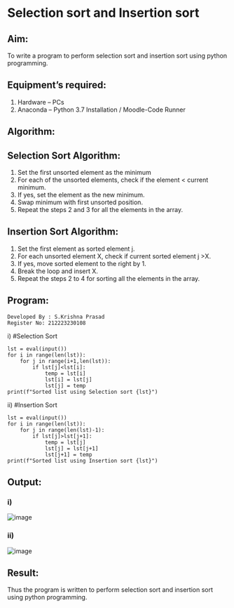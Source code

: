 # Selection sort and Insertion sort
## Aim:
To write a program to perform selection sort and insertion sort using python programming.
## Equipment’s required:
1.	Hardware – PCs
2.	Anaconda – Python 3.7 Installation / Moodle-Code Runner
## Algorithm:
## Selection Sort Algorithm:
1.	Set the first unsorted element as the minimum
2.	For each of the unsorted elements, check if the element < current minimum.
3.	If yes, set the element as the new minimum.
4.	Swap minimum with first unsorted position.
5.	Repeat the steps 2 and 3 for all the elements in the array.
## Insertion Sort Algorithm:
1.	Set the first element as sorted element j.
2.	For each unsorted element X, check if current sorted element j >X.
3.	If yes, move sorted element to the right by 1.
4.	Break the loop and insert X.
5.	Repeat the steps 2 to 4 for sorting all the elements in the array.
## Program:
```
Developed By : S.Krishna Prasad
Register No: 212223230108
```
i)	#Selection Sort
```
lst = eval(input())
for i in range(len(lst)):
    for j in range(i+1,len(lst)):
        if lst[j]<lst[i]:
            temp = lst[i]
            lst[i] = lst[j]
            lst[j] = temp
print(f"Sorted list using Selection sort {lst}")

```
ii)	#Insertion Sort
```
lst = eval(input())
for i in range(len(lst)):
    for j in range(len(lst)-1):
        if lst[j]>lst[j+1]:
            temp = lst[j]
            lst[j] = lst[j+1]
            lst[j+1] = temp
print(f"Sorted list using Insertion sort {lst}")

```

## Output:
### i)
![image](https://github.com/KrishnaPrasad148/Sorting-Algorithms/assets/147332763/ebdd8c80-8c5c-4bde-a2ef-8f3b56bf13e6)


### ii)
![image](https://github.com/KrishnaPrasad148/Sorting-Algorithms/assets/147332763/1e22120b-3f3e-475b-a41d-270419c5e9cf)





## Result:
Thus the program is written to perform selection sort and insertion sort using python programming.
